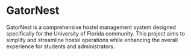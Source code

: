 # GatorNest
GatorNest is a comprehensive hostel management system designed specifically for the University of Florida community. This project aims to simplify and streamline hostel operations while enhancing the overall experience for students and administrators.

